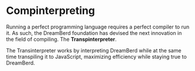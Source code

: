 # Compinterpreting
Running a perfect programming language requires a perfect compiler to run it. As such, the DreamBerd foundation has devised the next innovation in the field of compiling. The **Transpinterpreter**. 

The Transinterpreter works by interpreting DreamBerd while at the same time transpiling it to JavaScript, maximizing efficiency while staying true to DreamBerd.